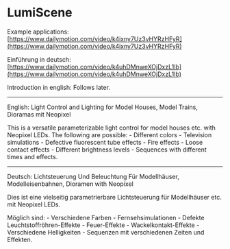 # LumiScene

Example applications: [https://www.dailymotion.com/video/k4ixny7Uz3vHYRzHFyR](https://www.dailymotion.com/video/k4ixny7Uz3vHYRzHFyR)

Einführung in deutsch: [https://www.dailymotion.com/video/k4uhDMnweXOjDxzL1Ib﻿](https://www.dailymotion.com/video/k4uhDMnweXOjDxzL1Ib)

Introduction in english: Follows later.
_________________________________________________________________________________________________

English:
Light Control and Lighting for Model Houses, Model Trains, Dioramas mit Neopixel

This is a versatile parameterizable light control for model houses etc. with Neopixel LEDs.
The following are possible: - Different colors - Television simulations - Defective fluorescent tube effects - Fire effects - Loose contact effects - Different brightness levels - Sequences with different times and effects.
_________________________________________________________________________________________________

Deutsch:
Lichtsteuerung Und Beleuchtung Für Modellhäuser, Modelleisenbahnen, Dioramen with Neopixel

Dies ist eine vielseitig parametrierbare Lichtsteuerung für Modellhäuser etc. mit Neopixel LEDs.

Möglich sind: - Verschiedene Farben - Fernsehsimulationen - Defekte Leuchtstoffröhren-Effekte - Feuer-Effekte - Wackelkontakt-Effekte - Verschiedene Helligkeiten - Sequenzen mit verschiedenen Zeiten und Effekten.
